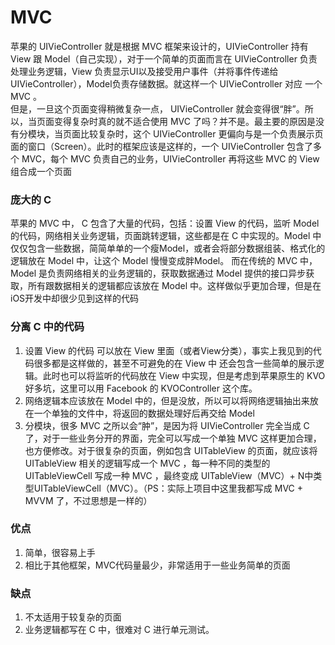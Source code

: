 # MVC

苹果的 UIVieController 就是根据 MVC 框架来设计的，UIVieController 持有 View 跟 Model（自己实现），对于一个简单的页面而言在 UIVieController 负责处理业务逻辑，View 负责显示UI以及接受用户事件（并将事件传递给 UIVieController），Model负责存储数据。就这样一个 UIVieController 对应 一个 MVC 。   
但是，一旦这个页面变得稍微复杂一点， UIVieController 就会变得很“胖”。所以，当页面变得复杂时真的就不适合使用 MVC 了吗？并不是。最主要的原因是没有分模块，当页面比较复杂时，这个 UIVieController 更偏向与是一个负责展示页面的窗口（Screen）。此时的框架应该是这样的，一个 UIVieController 包含了多个 MVC，每个 MVC 负责自己的业务，UIVieController 再将这些 MVC 的 View 组合成一个页面

### 庞大的 C
苹果的 MVC 中， C 包含了大量的代码，包括：设置 View 的代码，监听 Model 的代码，网络相关业务逻辑，页面跳转逻辑，这些都是在 C 中实现的。Model 中仅仅包含一些数据，简简单单的一个瘦Model，或者会将部分数据组装、格式化的逻辑放在 Model 中，让这个 Model 慢慢变成胖Model。
而在传统的 MVC 中，Model 是负责网络相关的业务逻辑的，获取数据通过 Model 提供的接口异步获取，所有跟数据相关的逻辑都应该放在 Model 中。这样做似乎更加合理，但是在iOS开发中却很少见到这样的代码

### 分离 C 中的代码
1. 设置 View 的代码 可以放在 View 里面（或者View分类），事实上我见到的代码很多都是这样做的，甚至不可避免的在 View 中 还会包含一些简单的展示逻辑。此时也可以将监听的代码放在 View 中实现，但是考虑到苹果原生的 KVO 好多坑，这里可以用 Facebook 的 KVOController 这个库。
2. 网络逻辑本应该放在 Model 中的，但是没放，所以可以将网络逻辑抽出来放在一个单独的文件中，将返回的数据处理好后再交给 Model
3. 分模块，很多 MVC 之所以会“肿”，是因为将 UIVieController 完全当成 C 了，对于一些业务分开的界面，完全可以写成一个单独 MVC
 这样更加合理，也方便修改。对于很复杂的页面，例如包含 UITableView 的页面，就应该将 UITableView 相关的逻辑写成一个 MVC ，每一种不同的类型的 UITableViewCell 写成一种 MVC ，最终变成 UITableView（MVC）+ N中类型UITableViewCell（MVC）。（PS：实际上项目中这里我都写成 MVC + MVVM 了，不过思想是一样的）
 
### 优点
1. 简单，很容易上手
2. 相比于其他框架，MVC代码量最少，非常适用于一些业务简单的页面

### 缺点
1. 不太适用于较复杂的页面
2. 业务逻辑都写在 C 中，很难对 C 进行单元测试。
